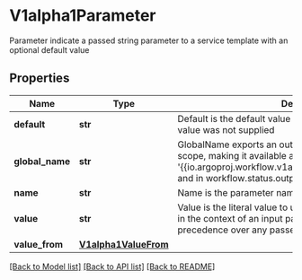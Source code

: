 # V1alpha1Parameter

Parameter indicate a passed string parameter to a service template with an optional default value
## Properties
Name | Type | Description | Notes
------------ | ------------- | ------------- | -------------
**default** | **str** | Default is the default value to use for an input parameter if a value was not supplied | [optional] 
**global_name** | **str** | GlobalName exports an output parameter to the global scope, making it available as &#39;{{io.argoproj.workflow.v1alpha1.outputs.parameters.XXXX}} and in workflow.status.outputs.parameters | [optional] 
**name** | **str** | Name is the parameter name | 
**value** | **str** | Value is the literal value to use for the parameter. If specified in the context of an input parameter, the value takes precedence over any passed values | [optional] 
**value_from** | [**V1alpha1ValueFrom**](V1alpha1ValueFrom.md) |  | [optional] 

[[Back to Model list]](../README.md#documentation-for-models) [[Back to API list]](../README.md#documentation-for-api-endpoints) [[Back to README]](../README.md)



